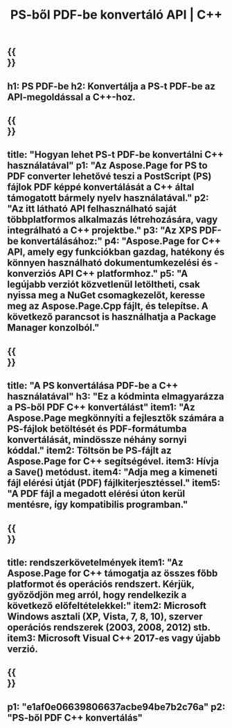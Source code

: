 ﻿---
translation: true
template: /_templates/_conversion-child-cpp.md
title: PS-ből PDF-be konvertáló API | C++
url: /cpp/conversion/ps-to-pdf/
description: A PS-ből PDF-be konvertálást az Aspose.Page biztosítja a C++ API-megoldáshoz. Működik C++ Runtime Environment for Windows 32 bit, Windows 64 bit és Linux 64 bit.
informat: PS
outformat: PDF
otherformats: XPS EPS
---

{{<section banner>}}
---
h1: PS PDF-be
h2: Konvertálja a PS-t PDF-be az API-megoldással a C++-hoz.
---

{{<section overview>}}
---
title: "Hogyan lehet PS-t PDF-be konvertálni C++ használatával"
p1: "Az Aspose.Page for PS to PDF converter lehetővé teszi a PostScript (PS) fájlok PDF képpé konvertálását a C++ által támogatott bármely nyelv használatával."
p2: "Az itt látható API felhasználható saját többplatformos alkalmazás létrehozására, vagy integrálható a C++ projektbe."
p3: "Az XPS PDF-be konvertálásához:"
p4: "Aspose.Page for C++ API, amely egy funkciókban gazdag, hatékony és könnyen használható dokumentumkezelési és -konverziós API C++ platformhoz."
p5: "A legújabb verziót közvetlenül letöltheti, csak nyissa meg a NuGet csomagkezelőt, keresse meg az Aspose.Page.Cpp fájlt, és telepítse. A következő parancsot is használhatja a Package Manager konzolból."
---

{{<section feature1>}}
---
title: "A PS konvertálása PDF-be a C++ használatával"
h3: "Ez a kódminta elmagyarázza a PS-ből PDF C++ konvertálást"
item1: "Az Aspose.Page megkönnyíti a fejlesztők számára a PS-fájlok betöltését és PDF-formátumba konvertálását, mindössze néhány sornyi kóddal."
item2: Töltsön be PS-fájlt az Aspose.Page for C++ segítségével.
item3: Hívja a Save() metódust.
item4: "Adja meg a kimeneti fájl elérési útját (PDF) fájlkiterjesztéssel."
item5: "A PDF fájl a megadott elérési úton kerül mentésre, így kompatibilis programban."
---

{{<section feature2>}}
---
title: rendszerkövetelmények
item1: "Az Aspose.Page for C++ támogatja az összes főbb platformot és operációs rendszert. Kérjük, győződjön meg arról, hogy rendelkezik a következő előfeltételekkel:"
item2: Microsoft Windows asztali (XP, Vista, 7, 8, 10), szerver operációs rendszerek (2003, 2008, 2012) stb.
item3: Microsoft Visual C++ 2017-es vagy újabb verzió.
---

{{<section gist>}}
---
p1: "e1af0e06639806637acbe94be7b2c76a"
p2: "PS-ből PDF C++ konvertálás"
---
